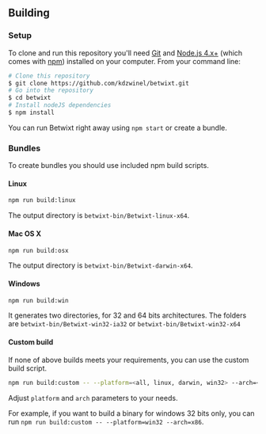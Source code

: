 ## Building

### Setup

To clone and run this repository you'll need [Git](https://git-scm.com) and [Node.js 4.x+](https://nodejs.org/en/download/) (which comes with [npm](http://npmjs.com)) installed on your computer. From your command line:

```bash
# Clone this repository
$ git clone https://github.com/kdzwinel/betwixt.git
# Go into the repository
$ cd betwixt
# Install nodeJS dependencies
$ npm install
```

You can run Betwixt right away using `npm start` or create a bundle.

### Bundles

To create bundles you should use included npm build scripts.

#### Linux

```bash
npm run build:linux
```

The output directory is `betwixt-bin/Betwixt-linux-x64`.

#### Mac OS X

```bash
npm run build:osx
```

The output directory is `betwixt-bin/Betwixt-darwin-x64`.

#### Windows

```bash
npm run build:win
```

It generates two directories, for 32 and 64 bits architectures. The folders are `betwixt-bin/Betwixt-win32-ia32` or `betwixt-bin/Betwixt-win32-x64`

#### Custom build

If none of above builds meets your requirements, you can use the custom build script.


```bash
npm run build:custom -- --platform=<all, linux, darwin, win32> --arch=<all, x86, x64>
```

Adjust `platform` and `arch` parameters to your needs.

For example, if you want to build a binary for windows 32 bits only, you can run `npm run build:custom -- --platform=win32 --arch=x86`.

